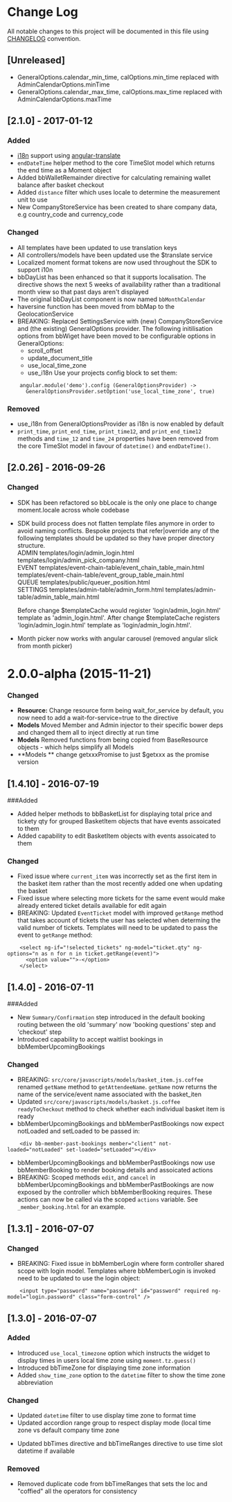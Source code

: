 # Change Log
All notable changes to this project will be documented in this file using [CHANGELOG](http://keepachangelog.com/en/0.3.0/) convention.

## [Unreleased] 
* GeneralOptions.calendar_min_time, calOptions.min_time replaced with AdminCalendarOptions.minTime
* GeneralOptions.calendar_max_time, calOptions.max_time replaced with AdminCalendarOptions.maxTime

## [2.1.0] - 2017-01-12
### Added
* [i18n](https://github.com/BookingBug/bookingbug-angular/wiki/1.1-i18n) support using [angular-translate](https://angular-translate.github.io/)
* `endDateTime` helper method to the core TimeSlot model which returns the end time as a Moment object
* Added bbWalletRemainder directive for calculating remaining wallet balance after basket checkout
* Added `distance` filter which uses locale to determine the measurement unit to use
* New CompanyStoreService has been created to share company data, e.g country_code and currency_code

### Changed
* All templates have been updated to use translation keys
* All controllers/models have been updated use the $translate service
* Localized moment format tokens are now used throughout the SDK to support i10n
* bbDayList has been enhanced so that it supports localisation.  The directive shows the next 5 weeks of availability rather than a traditional month view so that past days aren't displayed
* The original bbDayList component is now named `bbMonthCalendar`
* haversine function has been moved from bbMap to the GeolocationService
* BREAKING: Replaced SettingsService with (new) CompanyStoreService and (the existing) GeneralOptions provider. 
  The following initilisation options from bbWiget have been moved to be configurable options in GeneralOptions:
    - scroll_offset
    - update_document_title
    - use_local_time_zone
    - use_i18n
  Use your projects config block to set them:

```
    angular.module('demo').config (GeneralOptionsProvider) ->
      GeneralOptionsProvider.setOption('use_local_time_zone', true)
```

### Removed
* use_i18n from GeneralOptionsProvider as i18n is now enabled by default
* `print_time`, `print_end_time`, `print_time12`, and `print_end_time12` methods and `time_12` and `time_24` properties have been removed from the core TimeSlot model in favour of `datetime()` and `endDateTime()`.

## [2.0.26] - 2016-09-26
### Changed
- SDK has been refactored so bbLocale is the only one place to change moment.locale across whole codebase
- SDK build process does not flatten template files anymore in order to avoid naming conflicts.
  Bespoke projects that refer|override any of the following templates should be updated so they have proper directory structure.  
  ADMIN
  templates/login/admin_login.html
  templates/login/admin_pick_company.html  
  EVENT
  templates/event-chain-table/event_chain_table_main.html
  templates/event-chain-table/event_group_table_main.html  
  QUEUE
  templates/public/queuer_position.html  
  SETTINGS
  templates/admin-table/admin_form.html
  templates/admin-table/admin_table_main.html
  
  Before change $templateCache would register 'login/admin_login.html' template as 'admin_login.html'.
  After change $templateCache registers 'login/admin_login.html' template as 'login/admin_login.html'.
- Month picker now works with angular carousel (removed angular slick from month picker)

<a name="2.0.0-alpha"></a>
# 2.0.0-alpha (2015-11-21)
### Changed
- **Resource:** Change resource form being wait_for_service by default, you now need to add a wait-for-service=true to the directive
- **Models** Moved Member and Admin injector to their specific bower deps and changed them all to inject directly at run time
- **Models** Removed functions from being copied from BaseResource objects - which helps simplify all Models
- **Models ** change getxxxPromise to just $getxxx as the promise version

## [1.4.10] - 2016-07-19
###Added
- Added helper methods to bbBasketList for displaying total price and tickety qty for grouped BasketItem objects that have events assoicated to them
- Added capability to edit BasketItem objects with events assoicated to them

### Changed
- Fixed issue where `current_item` was incorrectly set as the first item in the basket item rather than the most recently added one when updating the basket
- Fixed issue where selecting more tickets for the same event would make already entered ticket details available for edit again
- BREAKING: Updated `EventTicket` model with improved `getRange` method that takes account of tickets the user has selected when determing the valid number of tickets. Templates will need to be updated to pass the event to `getRange` method:

```
    <select ng-if="!selected_tickets" ng-model="ticket.qty" ng-options="n as n for n in ticket.getRange(event)">
      <option value="">-</option>
    </select>
```

## [1.4.0] - 2016-07-11
###Added
- New `Summary/Confirmation` step introduced in the default booking routing between the old 'summary' now 'booking questions' step and 'checkout' step
- Introduced capability to accept waitlist bookings in bbMemberUpcomingBookings

### Changed
- BREAKING: `src/core/javascripts/models/basket_item.js.coffee` renamed `getName` method to `getAttendeeName`. `getName` now returns the name of the service/event name associated with the basket_iten
- Updated `src/core/javascripts/models/basket.js.coffee` `readyToCheckout` method to check whether each individual basket item is ready
- bbMemberUpcomingBookings and bbMemberPastBookings now expect notLoaded and setLoaded to be passed in:

```
    <div bb-member-past-bookings member="client" not-loaded="notLoaded" set-loaded="setLoaded"></div>
```

- bbMemberUpcomingBookings and bbMemberPastBookings now use bbMemberBooking to render booking details and assoicated actions
- BREAKING: Scoped methods `edit`, and `cancel` in bbMemberUpcomingBookings and bbMemberPastBookings are now exposed by the controller which bbMemberBooking requires. These actions can now be called via the scoped `actions` variable. See `_member_booking.html` for an example.

## [1.3.1] - 2016-07-07
### Changed
- BREAKING: Fixed issue in bbMemberLogin where form controller shared scope with login model. Templates where bbMemberLogin is invoked need to be updated to use the login object:

```
    <input type="password" name="password" id="password" required ng-model="login.password" class="form-control" />
```

## [1.3.0] - 2016-07-07
### Added
- Introduced `use_local_timezone` option which instructs the widget to display times in users local time zone using `moment.tz.guess()`
- Introduced bbTimeZone for displaying time zone information
- Added `show_time_zone` option to the `datetime` filter to show the time zone abbreviation

### Changed
- Updated `datetime` filter to use display time zone to format time
- Updated accordion range group to respect display mode (local time zone vs default company time zone
* Updated bbTimes directive and bbTimeRanges directive to use time slot datetime if available

### Removed
- Removed duplicate code from bbTimeRanges that sets the loc and "coffied" all the operators for consistency
